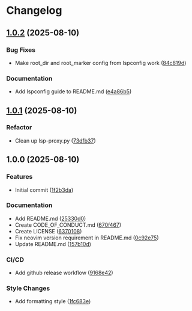 # Changelog

## [1.0.2](https://github.com/Chayanon-Ninyawee/remote-lsp.nvim/compare/v1.0.1...v1.0.2) (2025-08-10)


### Bug Fixes

* Make root_dir and root_marker config from lspconfig work ([84c819d](https://github.com/Chayanon-Ninyawee/remote-lsp.nvim/commit/84c819de02590cb5cca04066aa1621d26570f308))


### Documentation

* Add lspconfig guide to README.md ([e4a86b5](https://github.com/Chayanon-Ninyawee/remote-lsp.nvim/commit/e4a86b5e3ba8ee738b07a9bc03ccbd05f91e4d90))

## [1.0.1](https://github.com/Chayanon-Ninyawee/remote-lsp.nvim/compare/v1.0.0...v1.0.1) (2025-08-10)


### Refactor

* Clean up lsp-proxy.py ([73dfb37](https://github.com/Chayanon-Ninyawee/remote-lsp.nvim/commit/73dfb376f57e5295c4b689ef1acc046cc9f46137))

## 1.0.0 (2025-08-10)


### Features

* Initial commit ([1f2b3da](https://github.com/Chayanon-Ninyawee/remote-lsp.nvim/commit/1f2b3da8ab008d4858b29809b115b0be400eab58))


### Documentation

* Add README.md ([25330d0](https://github.com/Chayanon-Ninyawee/remote-lsp.nvim/commit/25330d0cf212eeb3fa2400d32b8791c6381f820e))
* Create CODE_OF_CONDUCT.md ([670f467](https://github.com/Chayanon-Ninyawee/remote-lsp.nvim/commit/670f46760e4b8c1003d2a4b57225be6e651d2d59))
* Create LICENSE ([6370108](https://github.com/Chayanon-Ninyawee/remote-lsp.nvim/commit/637010827397e7e8ca1c5309350b404d726efd73))
* Fix neovim version requirement in README.md ([0c92e75](https://github.com/Chayanon-Ninyawee/remote-lsp.nvim/commit/0c92e75008e73a267d242891d8ea6d5b354c3723))
* Update README.md ([157b10d](https://github.com/Chayanon-Ninyawee/remote-lsp.nvim/commit/157b10d8ff499ba88601e69d1a643eca72c759a4))


### CI/CD

* Add github release workflow ([9168e42](https://github.com/Chayanon-Ninyawee/remote-lsp.nvim/commit/9168e4235e6856f485f24d40f51b977d74cec748))


### Style Changes

* Add formatting style ([1fc683e](https://github.com/Chayanon-Ninyawee/remote-lsp.nvim/commit/1fc683e2f38f8ea986980364d0a0bc1a17c8c581))
